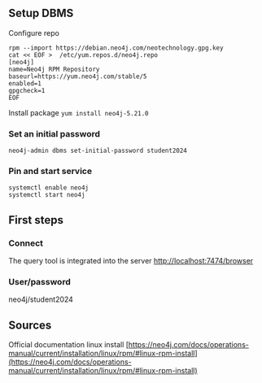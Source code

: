 ## Setup DBMS
Configure repo 
```
rpm --import https://debian.neo4j.com/neotechnology.gpg.key
cat << EOF >  /etc/yum.repos.d/neo4j.repo
[neo4j]
name=Neo4j RPM Repository
baseurl=https://yum.neo4j.com/stable/5
enabled=1
gpgcheck=1
EOF
```
Install package
`yum install neo4j-5.21.0`

### Set an initial password
`neo4j-admin dbms set-initial-password student2024`

### Pin and start service
```
systemctl enable neo4j
systemctl start neo4j
```

## First steps
### Connect
The query tool is integrated into the server [http://localhost:7474/browser](http://localhost:7474/browser)
### User/password
neo4j/student2024

## Sources
Official documentation linux install [https://neo4j.com/docs/operations-manual/current/installation/linux/rpm/#linux-rpm-install](https://neo4j.com/docs/operations-manual/current/installation/linux/rpm/#linux-rpm-install)
